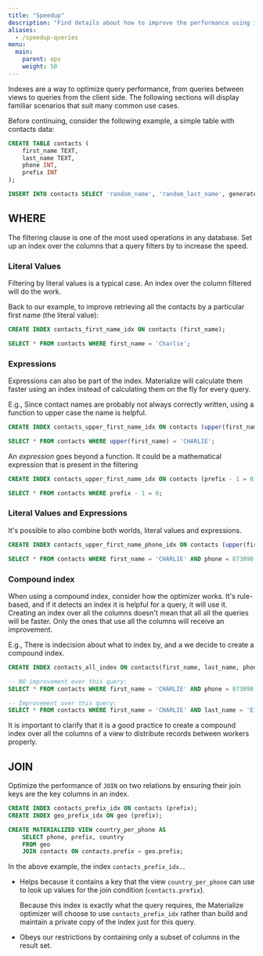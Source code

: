 ```yaml
---
title: "Speedup"
description: "Find details about how to improve the performance using indexes"
aliases:
  - /speedup-queries
menu:
  main:
    parent: ops
    weight: 50
---
```


Indexes are a way to optimize query performance, from queries between views to queries from the client side. The following sections will display familiar scenarios that suit many common use cases.

Before continuing, consider the following example, a simple table with contacts data:

```sql
CREATE TABLE contacts (
    first_name TEXT,
    last_name TEXT,
    phone INT,
    prefix INT
);

INSERT INTO contacts SELECT 'random_name', 'random_last_name', generate_series(0, 100000), 1;
```

<!-- This will be removed till the PR makes it into production and is available to everyone -->
<!-- ### Checking if a query is using an index

The [EXPLAIN](https://materialize.com/docs/sql/explain/#conceptual-framework) command displays if the query plan is including an index to read from.

```sql
EXPLAIN SELECT * FROM contacts WHERE first_name = 'Jann';
```

```
                      Optimized Plan
------------------------------------------------------------------
 %0 =                                                            +
 | ReadExistingIndex materialize.public.contacts_first_name_idx  +
 | Get materialize.public.contacts (u23)                         +
 | Filter (#0 = "Jann")                                          +
```

`ReadExistingIndex` indicates that the query is using the `contacts_first_name_idx`. An absence of it would mean
that the query is scanning the whole table resulting in slower results. -->

## WHERE

The filtering clause is one of the most used operations in any database. Set up an index over the columns that a query filters by to increase the speed.

### Literal Values

Filtering by literal values is a typical case. An index over the column filtered will do the work.

Back to our example, to improve retrieving all the contacts by a particular first name (the literal value):

```sql
CREATE INDEX contacts_first_name_idx ON contacts (first_name);

SELECT * FROM contacts WHERE first_name = 'Charlie';
```

### Expressions

Expressions can also be part of the index. Materialize will calculate them faster using an index instead of calculating them on the fly for every query.

E.g., Since contact names are probably not always correctly written, using a function to upper case the name is helpful.

```sql
CREATE INDEX contacts_upper_first_name_idx ON contacts (upper(first_name));

SELECT * FROM contacts WHERE upper(first_name) = 'CHARLIE';
```

An _expression_ goes beyond a function. It could be a mathematical expression that is present in the filtering

```sql
CREATE INDEX contacts_upper_first_name_idx ON contacts (prefix - 1 = 0);

SELECT * FROM contacts WHERE prefix - 1 = 0;
```


### Literal Values and Expressions

It's possible to also combine both worlds, literal values and expressions.

```sql
CREATE INDEX contacts_upper_first_name_phone_idx ON contacts (upper(first_name), phone);

SELECT * FROM contacts WHERE first_name = 'CHARLIE' AND phone = 873090;
```

### Compound index

When using a compound index, consider how the optimizer works. It's rule-based, and if it detects an index it is helpful for a query, it will use it. Creating an index over all the columns doesn't mean that all
all the queries will be faster. Only the ones that use all the columns will receive an improvement.

E.g., There is indecision about what to index by, and a we decide to create a compound index.

```sql
CREATE INDEX contacts_all_index ON contacts(first_name, last_name, phone, prefix);

-- NO improvement over this query:
SELECT * FROM contacts WHERE first_name = 'CHARLIE' AND phone = 873090;

-- Improvement over this query:
SELECT * FROM contacts WHERE first_name = 'CHARLIE' AND last_name = 'EILR' AND phone = 873090 AND prefix = 1;
```

It is important to clarify that it is a good practice to create a compound index over all the columns of a view to distribute records between workers properly.

## JOIN

Optimize the performance of `JOIN` on two relations by ensuring their
join keys are the key columns in an index.

```sql
CREATE INDEX contacts_prefix_idx ON contacts (prefix);
CREATE INDEX geo_prefix_idx ON geo (prefix);

CREATE MATERIALIZED VIEW country_per_phone AS
    SELECT phone, prefix, country
    FROM geo
    JOIN contacts ON contacts.prefix = geo.prefix;
```

In the above example, the index `contacts_prefix_idx`...

-   Helps because it contains a key that the view `country_per_phone` can
    use to look up values for the join condition (`contacts.prefix`).

    Because this index is exactly what the query requires, the Materialize
    optimizer will choose to use `contacts_prefix_idx` rather than build
    and maintain a private copy of the index just for this query.

-   Obeys our restrictions by containing only a subset of columns in the result
    set.



<!-- ## Temporal Filters [Research pending] -->

<!-- The index pattern can be a good one to add into the SQL patterns (Maybe in Manual materialization) -->

<!-- ## The Index Pattern

Creating an index using expressions is an alternative pattern to avoid building downstream views that only apply a function like the one used in the last example: `upper(first_name)`. Take into account that aggregations like `count()` and other non-materializable functions are not possible to use as expressions. -->
